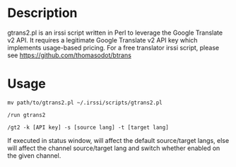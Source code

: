 # Description 

gtrans2.pl is an irssi script written in Perl to leverage the Google Translate v2 API. It requires a legitimate Google Translate v2 API key which implements usage-based pricing. For a free translator irssi script, please see https://github.com/thomasodot/btrans

# Usage

```
mv path/to/gtrans2.pl ~/.irssi/scripts/gtrans2.pl

/run gtrans2

/gt2 -k [API key] -s [source lang] -t [target lang]

```

If executed in status window, will affect the default source/target langs, else will affect the channel source/target lang and switch whether enabled on the given channel.
